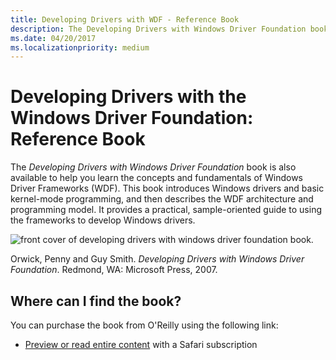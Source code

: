 ```yaml
---
title: Developing Drivers with WDF - Reference Book
description: The Developing Drivers with Windows Driver Foundation book is also available to help you learn the concepts and fundamentals of Windows Driver Frameworks (WDF).
ms.date: 04/20/2017
ms.localizationpriority: medium
---
```


# Developing Drivers with the Windows Driver Foundation: Reference Book


The *Developing Drivers with Windows Driver Foundation* book is also available to help you learn the concepts and fundamentals of Windows Driver Frameworks (WDF). This book introduces Windows drivers and basic kernel-mode programming, and then describes the WDF architecture and programming model. It provides a practical, sample-oriented guide to using the frameworks to develop Windows drivers.

![front cover of developing drivers with windows driver foundation book.](images/developing-drivers-with-wdf.gif)

Orwick, Penny and Guy Smith. *Developing Drivers with Windows Driver Foundation*. Redmond, WA: Microsoft Press, 2007.

## Where can I find the book?


You can purchase the book from O'Reilly using the following link:

-   [Preview or read entire content](https://www.safaribooksonline.com/) with a Safari subscription

 

 





